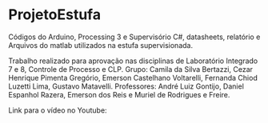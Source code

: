 # ProjetoEstufa

Códigos do Arduino, Processing 3 e Supervisório C#, datasheets, relatório e Arquivos do matlab utilizados na estufa supervisionada.

Trabalho realizado para aprovação nas disciplinas de Laboratório Integrado 7 e 8, Controle de Processo e CLP. Grupo: Camila da Silva Bertazzi, Cezar Henrique Pimenta Gregório, Emerson Castelhano Voltarelli, Fernanda Chiod Luzetti Lima, Gustavo Matavelli. Professores: André Luiz Gontijo, Daniel Espanhol Razera, Emerson dos Reis e Muriel de Rodrigues e Freire.

Link para o vídeo no Youtube:
